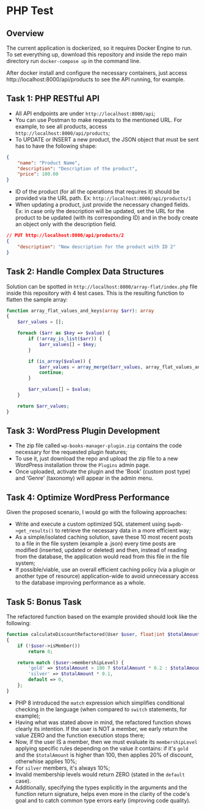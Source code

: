 # PHP Test

## Overview
The current application is dockerized, so it requires Docker Engine to run. To set everything up, download this repository and inside the repo main directory run `docker-compose up` in the command line.

After docker install and configure the necessary containers, just access http://localhost:8000/api/products to see the API running, for example.

## Task 1: PHP RESTful API
- All API endpoints are under `http://localhost:8000/api`;
- You can use Postman to make requests to the mentioned URL. For example, to see all products, access `http://localhost:8000/api/products`;
- To UPDATE or INSERT a new product, the JSON object that must be sent has to have the following shape:
```json
{
    "name": "Product Name",
    "description": "Description of the product",
    "price": 100.00
}
```
- ID of the product (for all the operations that requires it) should be provided via the URL path. Ex: `http://localhost:8000/api/products/1`
- When updating a product, just provide the necessary changed fields. Ex: in case only the description will be updated, set the URL for the product to be updated (with its corresponding ID) and in the body create an object only with the description field.
```json
// PUT http://localhost:8000/api/products/2
{
    "description": "New description for the product with ID 2"
}
```

## Task 2: Handle Complex Data Structures
Solution can be spotted in `http://localhost:8000/array-flat/index.php` file inside this repository with 4 test cases. This is the resulting function to flatten the sample array:
```php
function array_flat_values_and_keys(array $arr): array
{
    $arr_values = [];

    foreach ($arr as $key => $value) {
        if (!array_is_list($arr)) {
            $arr_values[] = $key;
        }

        if (is_array($value)) {
            $arr_values = array_merge($arr_values, array_flat_values_and_keys($value));
            continue;
        }

        $arr_values[] = $value;
    }

    return $arr_values;
}
```

## Task 3: WordPress Plugin Development
- The zip file called `wp-books-manager-plugin.zip` contains the code necessary for the requested plugin features;
- To use it, just download the repo and upload the zip file to a new WordPress installation throw the `Plugins` admin page.
- Once uploaded, activate the plugin and the 'Book' (custom post type) and 'Genre' (taxonomy) will appear in the admin menu.

## Task 4: Optimize WordPress Performance
Given the proposed scenario, I would go with the following approaches:
- Write and execute a custom optimized SQL statement using `$wpdb->get_results()` to retrieve the necessary data in a more efficient way;
- As a simple/isolated caching solution, save these 10 most recent posts to a file in the file system (example a .json) every time posts are modified (inserted, updated or deleted) and then, instead of reading from the database, the application would read from this file in the file system;
- If possible/viable, use an overall efficient caching policy (via a plugin or another type of resource) application-wide to avoid unnecessary access to the database improving performance as a whole.

## Task 5: Bonus Task
The refactored function based on the example provided should look like the following:
```php
function calculateDiscountRefactored(User $user, float|int $totalAmount): float|int
{
    if (!$user->isMember())
        return 0;

    return match ($user->membershipLevel) {
        'gold' => $totalAmount > 100 ? $totalAmount * 0.2 : $totalAmount * 0.1,
        'silver' => $totalAmount * 0.1,
        default => 0,
    };
}
```
- PHP 8 introduced the `match` expression which simplifies conditional checking in the language (when compared to `switch` statements, for example);
- Having what was stated above in mind, the refactored function shows clearly its intention. If the user is NOT a member, we early return the value ZERO and the function execution stops there;
- Now, if the user IS a member, then we must evaluate its `membershipLevel` applying specific rules depending on the value it contains: if it's `gold` and the `$totalAmount` is higher than 100, then applies 20% of discount, otherwhise applies 10%;
- For `silver` members, it's always 10%;
- Invalid membership levels would return ZERO (stated in the `default` case).
- Additionally, specifying the types explicitly in the arguments and the function return signature, helps even more in the clarity of the code's goal and to catch common type errors early (improving code quality).